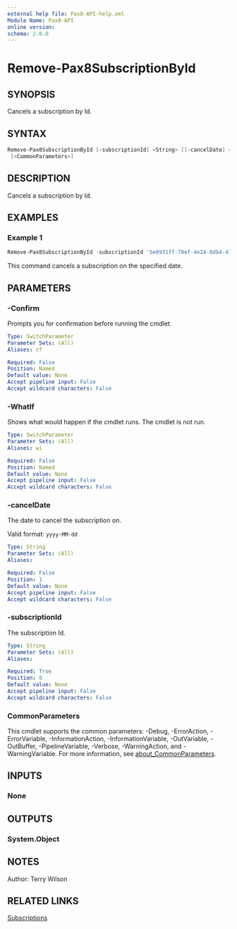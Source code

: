 ```yaml
---
external help file: Pax8-API-help.xml
Module Name: Pax8-API
online version:
schema: 2.0.0
---
```


# Remove-Pax8SubscriptionById

## SYNOPSIS
Cancels a subscription by Id.

## SYNTAX

```powershell
Remove-Pax8SubscriptionById [-subscriptionId] <String> [[-cancelDate] <String>] [-WhatIf] [-Confirm]
 [<CommonParameters>]
```

## DESCRIPTION
Cancels a subscription by Id.

## EXAMPLES

### Example 1
```powershell
Remove-Pax8SubscriptionById -subscriptionId '5e0931ff-78ef-4e24-8db4-47c84da07ad3' -cancelDate '2022-06-25'
```

This command cancels a subscription on the specified date.

## PARAMETERS

### -Confirm
Prompts you for confirmation before running the cmdlet.

```yaml
Type: SwitchParameter
Parameter Sets: (All)
Aliases: cf

Required: False
Position: Named
Default value: None
Accept pipeline input: False
Accept wildcard characters: False
```

### -WhatIf
Shows what would happen if the cmdlet runs.
The cmdlet is not run.

```yaml
Type: SwitchParameter
Parameter Sets: (All)
Aliases: wi

Required: False
Position: Named
Default value: None
Accept pipeline input: False
Accept wildcard characters: False
```

### -cancelDate
The date to cancel the subscription on.

Valid format: `yyyy-MM-dd`

```yaml
Type: String
Parameter Sets: (All)
Aliases:

Required: False
Position: 1
Default value: None
Accept pipeline input: False
Accept wildcard characters: False
```

### -subscriptionId
The subscription Id.

```yaml
Type: String
Parameter Sets: (All)
Aliases:

Required: True
Position: 0
Default value: None
Accept pipeline input: False
Accept wildcard characters: False
```

### CommonParameters
This cmdlet supports the common parameters: -Debug, -ErrorAction, -ErrorVariable, -InformationAction, -InformationVariable, -OutVariable, -OutBuffer, -PipelineVariable, -Verbose, -WarningAction, and -WarningVariable. For more information, see [about_CommonParameters](http://go.microsoft.com/fwlink/?LinkID=113216).

## INPUTS

### None

## OUTPUTS

### System.Object
## NOTES
Author: Terry Wilson

## RELATED LINKS

[Subscriptions](https://docs.pax8.com/api/v1#tag/Subscriptions)
